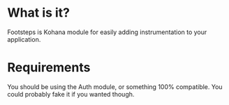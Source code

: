 # What is it?

Footsteps is Kohana module for easily adding instrumentation to your application.

# Requirements

You should be using the Auth module, or something 100% compatible.  You could probably fake it if you wanted though.